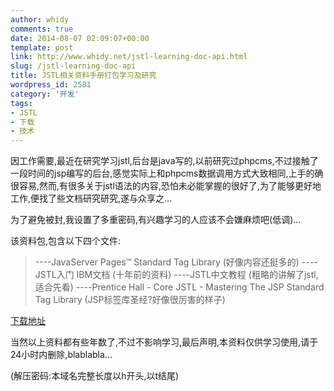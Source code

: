 ```yaml
---
author: whidy
comments: true
date: 2014-08-07 02:09:07+00:00
template: post
link: http://www.whidy.net/jstl-learning-doc-api.html
slug: /jstl-learning-doc-api
title: JSTL相关资料手册打包学习及研究
wordpress_id: 2581
category: '开发'
tags:
- JSTL
- 下载
- 技术
---
```


因工作需要,最近在研究学习jstl,后台是java写的,以前研究过phpcms,不过接触了一段时间的jsp编写的后台,感觉实际上和phpcms数据调用方式大致相同,上手的确很容易,然而,有很多关于jstl语法的内容,恐怕未必能掌握的很好了,为了能够更好地工作,便找了些文档研究研究,遂与众享之...

为了避免被封,我设置了多重密码,有兴趣学习的人应该不会嫌麻烦吧(低调)...

该资料包,包含以下四个文件:


<blockquote>----JavaServer Pages™ Standard Tag Library (好像内容还挺多的)
----JSTL入门 IBM文档 (十年前的资料)
----JSTL中文教程 (粗略的讲解了jstl,适合先看)
----Prentice Hall - Core JSTL - Mastering The JSP Standard Tag Library (JSP标签库圣经?好像很厉害的样子)</blockquote>


[下载地址](http://pan.baidu.com/s/12FSGA)

当然以上资料都有些年数了,不过不影响学习,最后声明,本资料仅供学习使用,请于24小时内删除,blablabla...

(解压密码:本域名完整长度以h开头,以t结尾)
